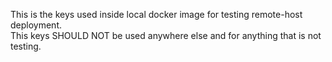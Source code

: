 This is the keys used inside local docker image for testing remote-host deployment.  
This keys SHOULD NOT be used anywhere else and for anything that is not testing.
